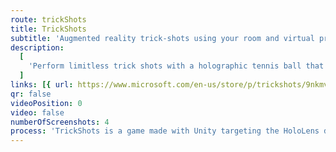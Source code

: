 ```yaml
---
route: trickShots
title: TrickShots
subtitle: 'Augmented reality trick-shots using your room and virtual props.'
description:
  [
    'Perform limitless trick shots with a holographic tennis ball that will interact with your surroundings. Add an assortment of different holographic objects like a basketball hoop, a paper bin or a couple of teleporting portals. Challenge yourself and achieve bigger combos to get the higher scores.',
  ]
links: [{ url: https://www.microsoft.com/en-us/store/p/trickshots/9nkmv03xqcng, type: hololens }]
qr: false
videoPosition: 0
video: false
numberOfScreenshots: 4
process: 'TrickShots is a game made with Unity targeting the HoloLens device by Microsoft. The 3D holograms that can be placed into the world have been modeled using SolidWorks and Maya and textured with Photoshop. The game is coded in C# and is currently published on the Windows Store, available only for the HoloLens.'
---
```

